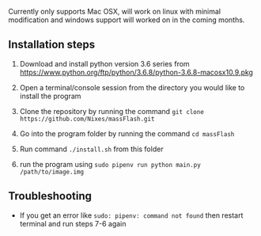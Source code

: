 Currently only supports Mac OSX, will work on linux with minimal modification and windows support will worked on in the coming months.

## Installation steps
1. Download and install python version 3.6 series from https://www.python.org/ftp/python/3.6.8/python-3.6.8-macosx10.9.pkg

2. Open a terminal/console session from the directory you would like to install the program

3. Clone the repository by running the command  ``git clone https://github.com/Nixes/massFlash.git``

4. Go into the program folder by running the command ``cd massFlash``

7. Run command ``./install.sh`` from this folder
6. run the program using ``sudo pipenv run python main.py
 /path/to/image.img``

## Troubleshooting
- If you get an error like ``sudo: pipenv: command not found`` then restart terminal and run steps 7-6 again
